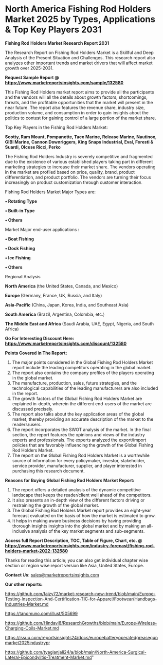 # North America Fishing Rod Holders Market 2025 by Types, Applications & Top Key Players 2031

<strong>Fishing Rod Holders Market Research Report 2031</strong>

The Research Report on Fishing Rod Holders Market is a Skillful and Deep Analysis of the Present Situation and Challenges. This research report also analyzes other important trends and market drivers that will affect market growth over 2025-2031.

<strong>Request Sample Report @ <a href=https://www.marketreportsinsights.com/sample/132580>https://www.marketreportsinsights.com/sample/132580</a></strong>

This Fishing Rod Holders market report aims to provide all the participants and the vendors will all the details about growth factors, shortcomings, threats, and the profitable opportunities that the market will present in the near future. The report also features the revenue share, industry size, production volume, and consumption in order to gain insights about the politics to contest for gaining control of a large portion of the market share.

Top Key Players in the Fishing Rod Holders Market:

<strong>Scotty, Ram Mount, Pompanette, Taco Marine, Release Marine, Nautinox, GIBI Marine, Cannon Downriggers, King Snaps Industrial, Eval, Foresti & Suardi, Olcese Ricci, Perko</strong>

The Fishing Rod Holders Industry is severely competitive and fragmented due to the existence of various established players taking part in different marketing strategies to increase their market share. The vendors operating in the market are profiled based on price, quality, brand, product differentiation, and product portfolio. The vendors are turning their focus increasingly on product customization through customer interaction.

Fishing Rod Holders Market Major Types are:

<strong>• Rotating Type

• Built-in Type

• Others</strong>

Market Major end-user applications :

<strong>• Boat Fishing

• Dock Fishing

• Ice Fishing

• Others</strong>

Regional Analysis

</u><strong><b>North America</b></strong> (the United States, Canada, and Mexico)

<strong><b>Europe </b></strong>(Germany, France, UK, Russia, and Italy)

<strong><b>Asia-Pacific</b></strong> (China, Japan, Korea, India, and Southeast Asia)

<strong><b>South America</b></strong> (Brazil, Argentina, Colombia, etc.)

<strong><b>The Middle East and Africa</b></strong> (Saudi Arabia, UAE, Egypt, Nigeria, and South Africa)

<strong>Go For Interesting Discount Here: <a href=https://www.marketreportsinsights.com/discount/132580>https://www.marketreportsinsights.com/discount/132580</a></strong>

<strong>Points Covered in The Report:</strong>
<ol>
  <li>The major points considered in the Global Fishing Rod Holders Market report include the leading competitors operating in the global market.</li>
  <li>The report also contains the company profiles of the players operating in the global market.</li>
  <li>The manufacture, production, sales, future strategies, and the technological capabilities of the leading manufacturers are also included in the report.</li>
  <li>The growth factors of the Global Fishing Rod Holders Market are explained in-depth, wherein the different end-users of the market are discussed precisely.</li>
  <li>The report also talks about the key application areas of the global market, thereby providing an accurate description of the market to the readers/users.</li>
  <li>The report incorporates the SWOT analysis of the market. In the final section, the report features the opinions and views of the industry experts and professionals. The experts analyzed the export/import policies that are favorably influencing the growth of the Global Fishing Rod Holders Market.</li>
  <li>The report on the Global Fishing Rod Holders Market is a worthwhile source of information for every policymaker, investor, stakeholder, service provider, manufacturer, supplier, and player interested in purchasing this research document.</li>
</ol>
<strong>Reasons for Buying Global Fishing Rod Holders Market Report:</strong>

<ol>
  <li>The report offers a detailed analysis of the dynamic competitive landscape that keeps the reader/client well ahead of the competitors.</li>
  <li>It also presents an in-depth view of the different factors driving or restraining the growth of the global market.</li>
  <li>The Global Fishing Rod Holders Market report provides an eight-year forecast evaluated on the basis of how the market is estimated to grow.</li>
  <li>It helps in making aware business decisions by having providing thorough insights insights into the global market and by making an all-inclusive analysis of the key market segments and sub-segments.</li>
</ol>
<strong>Access full Report Description, TOC, Table of Figure, Chart, etc. @ <a href=https://www.marketreportsinsights.com/industry-forecast/fishing-rod-holders-market-2022-132580>https://www.marketreportsinsights.com/industry-forecast/fishing-rod-holders-market-2022-132580</a></strong>


Thanks for reading this article; you can also get individual chapter wise section or region wise report version like Asia, United States, Europe.

<strong>Contact Us:</strong>
sales@marketreportsinsights.com

<strong>Our other reports:</strong>

<a href=https://github.com/faizy72/market-research-new-trend/blob/main/Europe-Testing-Inspection-And-Certification-TIC-for-Apparel/Footwear/Handbags-Industries-Market.md>https://github.com/faizy72/market-research-new-trend/blob/main/Europe-Testing-Inspection-And-Certification-TIC-for-Apparel/Footwear/Handbags-Industries-Market.md</a>

<a href=https://tanomuno.com/illust/505699>https://tanomuno.com/illust/505699</a>

<a href=https://github.com/Hindavi8/ResearchGrowths/blob/main/Europe-Wireless-Charging-Coils-Market.md>https://github.com/Hindavi8/ResearchGrowths/blob/main/Europe-Wireless-Charging-Coils-Market.md</a>

<a href=https://issuu.com/reportsinsights24/docs/europebatteryoperatedgreasegunmarket2025industrypr>https://issuu.com/reportsinsights24/docs/europebatteryoperatedgreasegunmarket2025industrypr</a>

<a href=https://github.com/tyagianjali24/a/blob/main/North-America-Surgical-Lateral-Epicondylitis-Treatment-Market.md>https://github.com/tyagianjali24/a/blob/main/North-America-Surgical-Lateral-Epicondylitis-Treatment-Market.md</a>"
